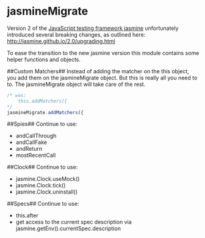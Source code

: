 # jasmineMigrate
Version 2 of the [JavaScript testing framework jasmine](https://github.com/jasmine/jasmine) unfortunately introduced several breaking changes, as outlined here:
http://jasmine.github.io/2.0/upgrading.html


To ease the transition to the new jasmine version this module contains some helper functions and objects.

##Custom Matchers##
Instead of adding the matcher on the this object, you add them on the jasmineMigrate object. But this is really all you need to to. The jasmineMigrate object will take care of the rest.
```javascript
/* was:
    this.addMatchers({
*/
jasmineMigrate.addMatchers({
```    
##Spies##
Continue to use:
* andCallThrough
* andCallFake
* andReturn
* mostRecentCall

##Clock##
Continue to use:
* jasmine.Clock.useMock()
* jasmine.Clock.tick()
* jasmine.Clock.uninstall()

##Specs##
Continue to use:
* this.after
* get access to the current spec description via jasmine.getEnv().currentSpec.description

